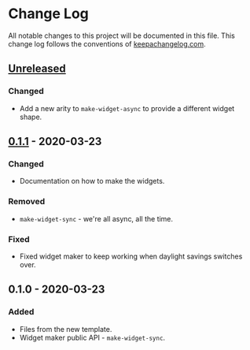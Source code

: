 # Change Log
All notable changes to this project will be documented in this file. This change log follows the conventions of [keepachangelog.com](http://keepachangelog.com/).

## [Unreleased]
### Changed
- Add a new arity to `make-widget-async` to provide a different widget shape.

## [0.1.1] - 2020-03-23
### Changed
- Documentation on how to make the widgets.

### Removed
- `make-widget-sync` - we're all async, all the time.

### Fixed
- Fixed widget maker to keep working when daylight savings switches over.

## 0.1.0 - 2020-03-23
### Added
- Files from the new template.
- Widget maker public API - `make-widget-sync`.

[Unreleased]: https://github.com/your-name/text-mining-with-clj/compare/0.1.1...HEAD
[0.1.1]: https://github.com/your-name/text-mining-with-clj/compare/0.1.0...0.1.1
